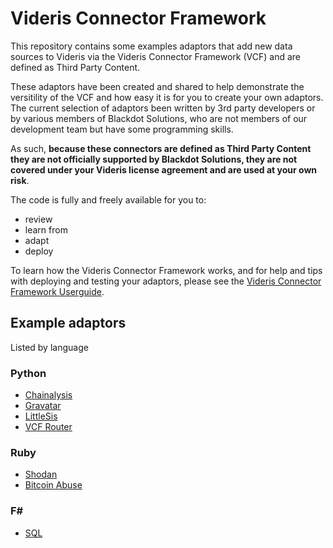 # Videris Connector Framework
This repository contains some examples adaptors that add new data sources to Videris via the Videris Connector Framework (VCF) and are defined as Third Party Content. 

These adaptors have been created and shared to help demonstrate the versitility of the VCF and how easy it is for you to create your own adaptors. The current selection of adaptors been written by 3rd party developers or by various members of Blackdot Solutions, who are not members of our development team but have some programming skills. 

As such, **because these connectors are defined as Third Party Content they are not officially supported by Blackdot Solutions, they are not covered under your Videris license agreement and are used at your own risk**.

The code is fully and freely available for you to:
 * review
 * learn from
 * adapt
 * deploy

To learn how the Videris Connector Framework works, and for help and tips with deploying and testing your adaptors, please see the [Videris Connector Framework Userguide](/docs/VCF_Guide.md).

## Example adaptors

Listed by language

### Python

* [Chainalysis](/Chainalysis/)
* [Gravatar](/Gravatar/)
* [LittleSis](/LittleSis/)
* [VCF Router](/VCF_Router/)

### Ruby

* [Shodan](/Shodan/)
* [Bitcoin Abuse](/Bitcoin%20Abuse/)

### F#

* [SQL](/Sql/)
